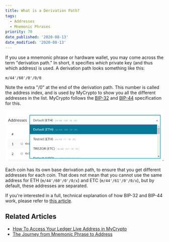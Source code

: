 ```yaml
---
title: What is a Derivation Path?
tags:
  - Addresses
  - Mnemonic Phrases
priority: 70
date_published: '2020-08-13'
date_modified: '2020-08-13'
---
```


If you use a mnemonic phrase or hardware wallet, you may come across the term "derivation path." In short, it specifies *which* private key (and thus which address) is used. A derivation path looks something like this:

```text
m/44'/60'/0'/0/0
```

Note the extra "/0" at the end of the derivation path. This number is called the address index, and is used by MyCrypto to show you all the different addresses in the list. MyCrypto follows the [BIP-32](https://github.com/bitcoin/bips/blob/master/bip-0032.mediawiki) and [BIP-44](https://github.com/bitcoin/bips/blob/master/bip-0044.mediawiki) specification for this.

![Derivation path selector on MyCrypto](../../assets/general-knowledge/ethereum-blockchain/what-is-a-derivation-path/derivation-path-selector.png)

Each coin has its own base derivation path, to ensure that you get different addresses for each coin. That does not mean that you cannot use the same address for ETH (`m/44'/60'/0'/0/x`) and ETC (`m/44'/61'/0'/0/x`), but by default, these addresses are separated.

If you're interested in a full, technical explanation of how BIP-32 and BIP-44 work, please refer to [this article](https://medium.com/mycrypto/the-journey-from-mnemonic-phrase-to-address-6c5e86e11e14).

## Related Articles

* [How To Access Your Ledger Live Address in MyCrypto](/how-to/hardware-wallets/ledger/how-to-access-ledger-live-address-in-mycrypto)
* [The Journey from Mnemonic Phrase to Address](https://medium.com/mycrypto/the-journey-from-mnemonic-phrase-to-address-6c5e86e11e14)
